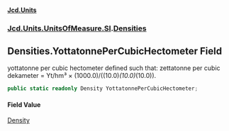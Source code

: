 #### [Jcd.Units](index.md 'index')
### [Jcd.Units.UnitsOfMeasure.SI](Jcd.Units.UnitsOfMeasure.SI.md 'Jcd.Units.UnitsOfMeasure.SI').[Densities](Densities.md 'Jcd.Units.UnitsOfMeasure.SI.Densities')

## Densities.YottatonnePerCubicHectometer Field

yottatonne per cubic hectometer defined such that: zettatonne per cubic dekameter = Yt/hm³ ×
(1000.0)/((10.0)*(10.0)*(10.0)).

```csharp
public static readonly Density YottatonnePerCubicHectometer;
```

#### Field Value
[Density](Density.md 'Jcd.Units.UnitTypes.Density')